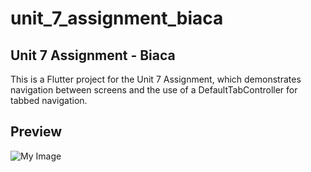 # unit_7_assignment_biaca
 
## Unit 7 Assignment - Biaca

This is a Flutter project for the Unit 7 Assignment, which demonstrates navigation between screens and the use of a DefaultTabController for tabbed navigation.

## Preview
![My Image](preview.png)